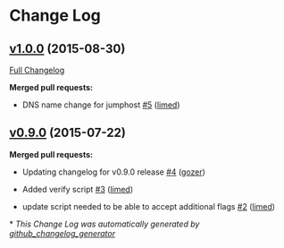 # Change Log

## [v1.0.0](https://github.com/nubisproject/nubis-wrapper/tree/v1.0.0) (2015-08-30)

[Full Changelog](https://github.com/nubisproject/nubis-wrapper/compare/v0.9.0...v1.0.0)

**Merged pull requests:**

- DNS name change for jumphost [\#5](https://github.com/Nubisproject/nubis-wrapper/pull/5) ([limed](https://github.com/limed))

## [v0.9.0](https://github.com/nubisproject/nubis-wrapper/tree/v0.9.0) (2015-07-22)

**Merged pull requests:**

- Updating changelog for v0.9.0 release [\#4](https://github.com/Nubisproject/nubis-wrapper/pull/4) ([gozer](https://github.com/gozer))

- Added verify script [\#3](https://github.com/Nubisproject/nubis-wrapper/pull/3) ([limed](https://github.com/limed))

- update script needed to be able to accept additional flags [\#2](https://github.com/Nubisproject/nubis-wrapper/pull/2) ([limed](https://github.com/limed))



\* *This Change Log was automatically generated by [github_changelog_generator](https://github.com/skywinder/Github-Changelog-Generator)*